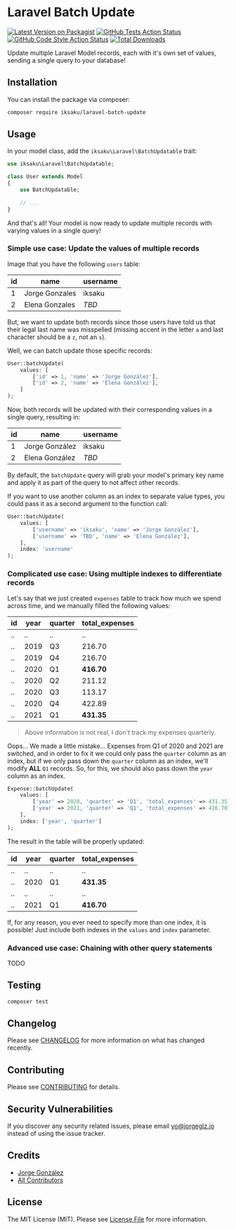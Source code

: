 # Laravel Batch Update

[![Latest Version on Packagist](https://img.shields.io/packagist/v/iksaku/laravel-batch-update.svg?style=flat-square)](https://packagist.org/packages/iksaku/laravel-batch-update)
[![GitHub Tests Action Status](https://img.shields.io/github/workflow/status/iksaku/laravel-batch-update/run-tests?label=tests)](https://github.com/iksaku/laravel-batch-update/actions?query=workflow%3Arun-tests+branch%3Amain)
[![GitHub Code Style Action Status](https://img.shields.io/github/workflow/status/iksaku/laravel-batch-update/Check%20&%20fix%20styling?label=code%20style)](https://github.com/iksaku/laravel-batch-update/actions?query=workflow%3A"Check+%26+fix+styling"+branch%3Amain)
[![Total Downloads](https://img.shields.io/packagist/dt/iksaku/laravel-batch-update.svg?style=flat-square)](https://packagist.org/packages/iksaku/laravel-batch-update)

Update multiple Laravel Model records, each with it's own set of values, sending a single
query to your database!

## Installation

You can install the package via composer:

```bash
composer require iksaku/laravel-batch-update
```

## Usage

In your model class, add the `iksaku\Laravel\BatchUpdatable` trait:

```php
use iksaku\Laravel\BatchUpdatable;

class User extends Model
{
    use BatchUpdatable;
    
    // ...
}
```

And that's all! Your model is now ready to update multiple records with varying values in a single query!

### Simple use case: Update the values of multiple records

Image that you have the following `users` table:

| id | name           | username |
| -- | -------------- | -------- |
| 1  | Jorge Gonzales | iksaku   |
| 2  | Elena Gonzales | _TBD_    |

But, we want to update both records since those users have told us that their legal last name was misspelled
(missing accent in the letter `a` and last character should be a `z`, not an `s`).

Well, we can batch update those specific records:

```php
User::batchUpdate(
    values: [
        ['id' => 1, 'name' => 'Jorge González'],
        ['id' => 2, 'name' => 'Elena González'],
    ]
);
```

Now, both records will be updated with their corresponding values in a single query, resulting in:

| id | name           | username |
| -- | -------------- | -------- |
| 1  | Jorge González | iksaku   |
| 2  | Elena González | _TBD_    |

By default, the `batchUpdate` query will grab your model's primary key name and apply it as part of
the query to not affect other records.

If you want to use another column as an index to separate value types, you could pass it as a second
argument to the function call:

```php
User::batchUpdate(
    values: [
        ['username' => 'iksaku', 'name' => 'Jorge González'],
        ['username' => 'TBD', 'name' => 'Elena González'],
    ],
    index: 'username'
);
```

### Complicated use case: Using multiple indexes to differentiate records

Let's say that we just created `expenses` table to track how much we spend across time, and
we manually filled the following values:

| id | year | quarter | total_expenses |
| -- | ---- | ------- | -------------- |
| .. | ..   | ..      | ..             |
| .. | 2019 | Q3      | 216.70         |
| .. | 2019 | Q4      | 216.70         |
| .. | 2020 | Q1      | **416.70**     |
| .. | 2020 | Q2      | 211.12         |
| .. | 2020 | Q3      | 113.17         |
| .. | 2020 | Q4      | 422.89         |
| .. | 2021 | Q1      | **431.35**     |

> Above information is not real, I don't track my expenses quarterly.

Oops... We made a little mistake... Expenses from Q1 of 2020 and 2021 are switched, and in order to fix it
we could only pass the `quarter` column as an index, but if we only pass down the `quarter` column as an index,
we'll modify **ALL** `Q1` records. So, for this, we should also pass down the `year` column as an index.

```php
Expense::batchUpdate(
    values: [
        ['year' => 2020, 'quarter' => 'Q1', 'total_expenses' => 431.35],
        ['year' => 2021, 'quarter' => 'Q1', 'total_expenses' => 416.70],
    ],
    index: ['year', 'quarter']
);
```

The result in the table will be properly updated:

| id | year | quarter | total_expenses |
| -- | ---- | ------- | -------------- |
| .. | ..   | ..      | ..             |
| .. | 2020 | Q1      | **431.35**     |
| .. | ..   | ..      | ..             |
| .. | 2021 | Q1      | **416.70**     |

If, for any reason, you ever need to specify more than one index, it is possible!
Just include both indexes in the `values` and `index` parameter.

### Advanced use case: Chaining with other query statements

TODO

## Testing

```bash
composer test
```

## Changelog

Please see [CHANGELOG](CHANGELOG.md) for more information on what has changed recently.

## Contributing

Please see [CONTRIBUTING](.github/CONTRIBUTING.md) for details.

## Security Vulnerabilities

If you discover any security related issues, please email yo@jorgeglz.io instead of using the issue tracker.

## Credits

- [Jorge González](https://github.com/iksaku)
- [All Contributors](../../contributors)

## License

The MIT License (MIT). Please see [License File](LICENSE.md) for more information.
